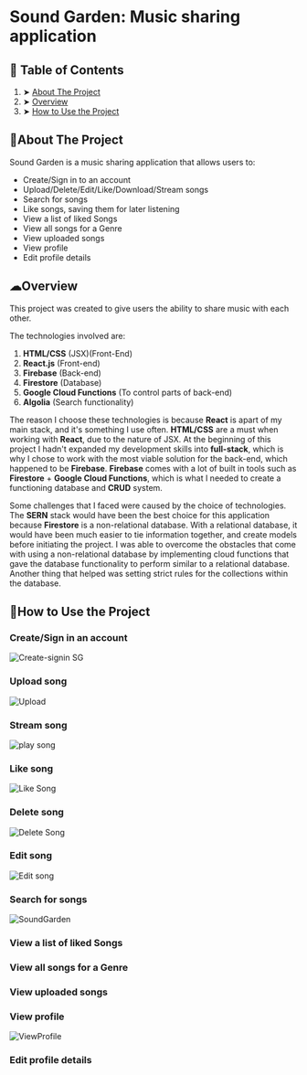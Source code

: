 # Sound Garden: Music sharing application 

## 📖 Table of Contents
1. ➤ [About The Project](#about-the-project) 
2. ➤ [Overview](#overview) 
3. ➤ [How to Use the Project](#how-to-use-the-project)

## 📝About The Project
Sound Garden is a music sharing application that allows users to:
- Create/Sign in to an account
- Upload/Delete/Edit/Like/Download/Stream songs
- Search for songs
- Like songs, saving them for later listening
- View a list of liked Songs
- View all songs for a Genre
- View uploaded songs
- View profile
- Edit profile details

## ☁Overview
This project was created to give users the ability to share music with each other.

The technologies involved are:

1) **HTML/CSS** (JSX)(Front-End)
2) **React.js** (Front-end)
3) **Firebase** (Back-end)
4) **Firestore** (Database)
5) **Google Cloud Functions** (To control parts of back-end)
6) **Algolia** (Search functionality) 

The reason I choose these technologies is because **React** is apart of my main stack, and it's something I use often. **HTML/CSS** are a must when working with **React**, due to the nature of JSX. At the beginning of this project I hadn't expanded my development skills into **full-stack**, which is why I chose to work with the most viable solution for the back-end, which happened to be **Firebase**. **Firebase** comes with a lot of built in tools such as **Firestore** + **Google Cloud Functions**, which is what I needed to create a functioning database and **CRUD** system.

Some challenges that I faced were caused by the choice of technologies. The **SERN** stack would have been the best choice for this application because **Firestore** is a non-relational database. With a relational database, it would have been much easier to tie information together, and create models before initiating the project. I was able to overcome the obstacles that come with using a non-relational database by implementing cloud functions that gave the database functionality to perform similar to a relational database. Another thing that helped was setting strict rules for the collections within the database. 

## 📖How to Use the Project
### Create/Sign in an account
![Create-signin SG](https://user-images.githubusercontent.com/11954011/176270113-f4cf0cbf-969d-479a-a465-13e660932f07.png)
### Upload song
![Upload](https://user-images.githubusercontent.com/11954011/176270137-3b5f7ac5-acaf-493a-8fab-f96fd0c0fd84.png)
### Stream song
![play song](https://user-images.githubusercontent.com/11954011/176270233-3d7b9967-7a99-4594-96cb-3876d1114887.png)
### Like song
![Like Song](https://user-images.githubusercontent.com/11954011/176270171-307f776e-36a2-46eb-83a4-53273159aa2a.png)
### Delete song
![Delete Song](https://user-images.githubusercontent.com/11954011/176270268-39de7dbc-6e42-4d52-adee-702d5c3a2c9a.png)
### Edit song
![Edit song](https://user-images.githubusercontent.com/11954011/176270289-ad91321f-f0a2-4dea-b18b-e3cbb66862fa.png)
### Search for songs
![SoundGarden](https://user-images.githubusercontent.com/11954011/176253416-ec7d2465-b688-4e88-83eb-8b6c273b1688.PNG)
### View a list of liked Songs
### View all songs for a Genre
### View uploaded songs
### View profile
![ViewProfile](https://user-images.githubusercontent.com/11954011/176270318-4a8122a1-ae54-4cf8-850b-735681c3f71f.png)

### Edit profile details

